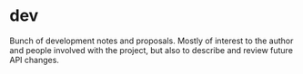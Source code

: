 # dev

Bunch of development notes and proposals.  Mostly of interest to the author and people involved with the project, but also to describe and review future API changes.
